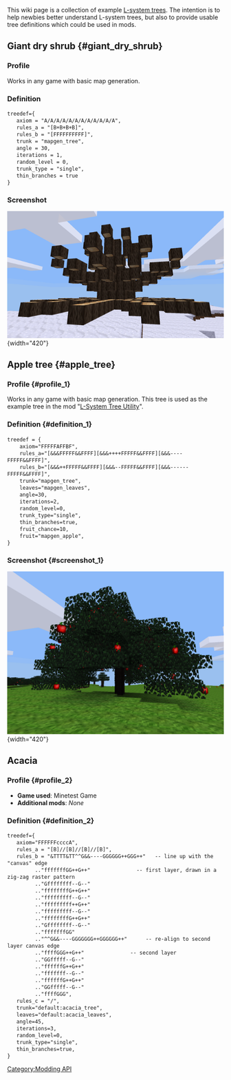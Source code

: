 This wiki page is a collection of example [L-system trees](Introduction_to_L-system_trees "wikilink"). The intention is to help newbies better understand L-system trees, but also to provide usable tree definitions which could be used in mods.

## Giant dry shrub {#giant_dry_shrub}

### Profile

Works in any game with basic map generation.

### Definition

    treedef={
       axiom = "A/A/A/A/A/A/A/A/A/A/A/A",
       rules_a = "[B+B+B+B]",
       rules_b = "[FFFFFFFFFF]",
       trunk = "mapgen_tree",
       angle = 30,
       iterations = 1,
       random_level = 0,
       trunk_type = "single",
       thin_branches = true
    }

### Screenshot

![](Giant_Dry_Shrub.png "Giant_Dry_Shrub.png"){width="420"}

## Apple tree {#apple_tree}

### Profile {#profile_1}

Works in any game with basic map generation. This tree is used as the example tree in the mod "[L-System Tree Utility](https://forum.minetest.net/viewtopic.php?f=11&t=9458)".

### Definition {#definition_1}

    treedef = {
        axiom="FFFFFAFFBF",
        rules_a="[&&&FFFFF&&FFFF][&&&++++FFFFF&&FFFF][&&&----FFFFF&&FFFF]",
        rules_b="[&&&++FFFFF&&FFFF][&&&--FFFFF&&FFFF][&&&------FFFFF&&FFFF]",
        trunk="mapgen_tree",
        leaves="mapgen_leaves",
        angle=30,
        iterations=2,
        random_level=0,
        trunk_type="single",
        thin_branches=true,
        fruit_chance=10,
        fruit="mapgen_apple",
    }

### Screenshot {#screenshot_1}

![](Apple_Tree.png "Apple_Tree.png"){width="420"}

## Acacia

### Profile {#profile_2}

-   **Game used**: Minetest Game
-   **Additional mods**: *None*

### Definition {#definition_2}

    treedef={
       axiom="FFFFFFccccA",
       rules_a = "[B]//[B]//[B]//[B]",
       rules_b = "&TTTT&TT^^G&&----GGGGGG++GGG++"   -- line up with the "canvas" edge
             .."fffffffGG++G++"               -- first layer, drawn in a zig-zag raster pattern
             .."Gffffffff--G--"
             .."ffffffffG++G++"
             .."fffffffff--G--"
             .."fffffffff++G++"
             .."fffffffff--G--"
             .."ffffffffG++G++"
             .."Gffffffff--G--"
             .."fffffffGG"
             .."^^G&&----GGGGGGG++GGGGGG++"      -- re-align to second layer canvas edge
             .."ffffGGG++G++"               -- second layer
             .."GGfffff--G--"
             .."ffffffG++G++"
             .."fffffff--G--"
             .."ffffffG++G++"
             .."GGfffff--G--"
             .."ffffGGG",
       rules_c = "/",
       trunk="default:acacia_tree",
       leaves="default:acacia_leaves",
       angle=45,
       iterations=3,
       random_level=0,
       trunk_type="single",
       thin_branches=true,
    }

[Category:Modding API](Category:Modding_API "wikilink")
